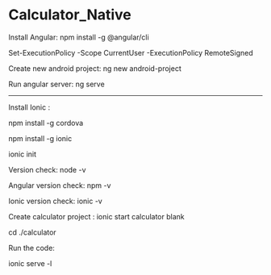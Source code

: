 # Calculator_Native


Install Angular:
npm install -g @angular/cli

Set-ExecutionPolicy -Scope CurrentUser -ExecutionPolicy RemoteSigned

Create new android project:
ng new android-project

Run angular server: 
ng serve

-------------------------------------------------
Install Ionic :

npm install -g cordova

npm install -g ionic

ionic init

Version check: 
node -v

Angular version check: 
npm -v

Ionic version check:
ionic -v

Create calculator project :
ionic start calculator blank

cd ./calculator

Run the code:

ionic serve -l
